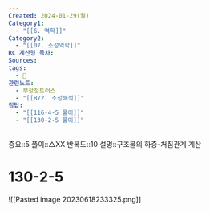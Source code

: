 ```yaml
---
Created: 2024-01-29(월)
Category1:
  - "[[6. 역학]]"
Category2:
  - "[[07. 소성역학]]"
RC 계산형 목차: 
Sources: 
tags:
  - 🧮
관련노트:
  - 부정정트러스
  - "[[B72. 소성해석]]"
정답:
  - "[[116-4-5 풀이]]"
  - "[[130-2-5 풀이]]"
---
```

중요::5
풀이::△XX
반복도::10
설명::구조물의 하중-처짐관계 계산
#  130-2-5
![[Pasted image 20230618233325.png]]